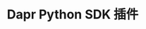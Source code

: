 ---
type: docs
title: "Dapr Python SDK 插件"
linkTitle: "插件"
weight: 30000
description: 用于开发 Dapr 应用的 Python SDK 工具
---